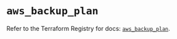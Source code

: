 # `aws_backup_plan`

Refer to the Terraform Registry for docs: [`aws_backup_plan`](https://registry.terraform.io/providers/hashicorp/aws/6.12.0/docs/resources/backup_plan).
